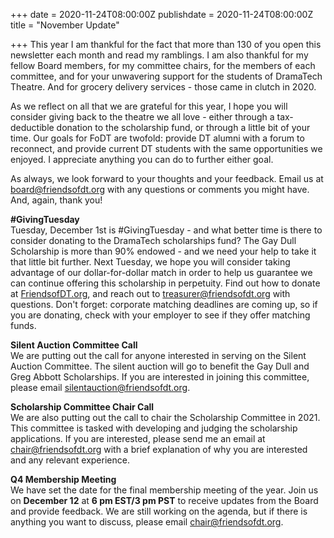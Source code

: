+++
date = 2020-11-24T08:00:00Z
publishdate = 2020-11-24T08:00:00Z
title = "November Update"

+++
This year I am thankful for the fact that more than 130 of you open this newsletter each month and read my ramblings. I am also thankful for my fellow Board members, for my committee chairs, for the members of each committee, and for your unwavering support for the students of DramaTech Theatre. And for grocery delivery services - those came in clutch in 2020.

<!-- more -->

As we reflect on all that we are grateful for this year, I hope you will consider giving back to the theatre we all love - either through a tax-deductible donation to the scholarship fund, or through a little bit of your time. Our goals for FoDT are twofold: provide DT alumni with a forum to reconnect, and provide current DT students with the same opportunities we enjoyed. I appreciate anything you can do to further either goal.

As always, we look forward to your thoughts and your feedback. Email us at [board@friendsofdt.org](mailto:board@friendsofdt.org) with any questions or comments you might have. And, again, thank you!

**#GivingTuesday**  
Tuesday, December 1st is #GivingTuesday - and what better time is there to consider donating to the DramaTech scholarships fund? The Gay Dull Scholarship is more than 90% endowed - and we need your help to take it that little bit further. Next Tuesday, we hope you will consider taking advantage of our dollar-for-dollar match in order to help us guarantee we can continue offering this scholarship in perpetuity. Find out how to donate at [FriendsofDT.org](https://dramatech.us11.list-manage.com/track/click?u=8c474d14d7dee640868d40231&id=4d51cf6033&e=1393253293), and reach out to [treasurer@friendsofdt.org](mailto:treasurer@friendsofdt.org) with questions. Don't forget: corporate matching deadlines are coming up, so if you are donating, check with your employer to see if they offer matching funds.

**Silent Auction Committee Call**  
We are putting out the call for anyone interested in serving on the Silent Auction Committee. The silent auction will go to benefit the Gay Dull and Greg Abbott Scholarships. If you are interested in joining this committee, please email [silentauction@friendsofdt.org](mailto:silentauction@friendsofdt.org).

**Scholarship Committee Chair Call**  
We are also putting out the call to chair the Scholarship Committee in 2021. This committee is tasked with developing and judging the scholarship applications. If you are interested, please send me an email at [chair@friendsofdt.org](mailto:chair@friendsofdt.org) with a brief explanation of why you are interested and any relevant experience.

**Q4 Membership Meeting**  
We have set the date for the final membership meeting of the year. Join us on **December 12** at **6 pm EST/3 pm PST** to receive updates from the Board and provide feedback. We are still working on the agenda, but if there is anything you want to discuss, please email [chair@friendsofdt.org](mailto:chair@friendsofdt.org).